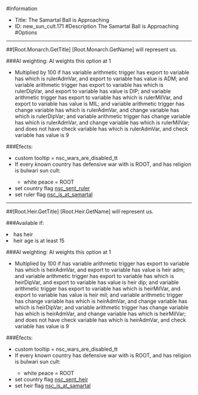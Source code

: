 #Information
 - Title: The Samartal Ball is Approaching
 - ID: new_sun_cult.171
#Description
The Samartal Ball is Approaching
#Options

___
##[Root.Monarch.GetTitle] [Root.Monarch.GetName] will represent us.

###AI weighting:
AI weights this option at 1
 - Multiplied by 100 if has variable arithmetic trigger has export to variable has which is rulerAdmVar, and export to variable has value is ADM; and variable arithmetic trigger has export to variable has which is rulerDipVar, and export to variable has value is DIP; and variable arithmetic trigger has export to variable has which is rulerMilVar, and export to variable has value is MIL; and variable arithmetic trigger has change variable has which is rulerAdmVar, and change variable has which is rulerDipVar; and variable arithmetic trigger has change variable has which is rulerAdmVar, and change variable has which is rulerMilVar; and does not have check variable has which is rulerAdmVar, and check variable has value is 9


###Efects:<ul><li>custom tooltip = nsc_wars_are_disabled_tt</li><li>If every known country has defensive war with is ROOT, and  has religion is bulwari sun cult:</li><ul><li>white peace = ROOT</li></ul><li>set country flag [nsc_sent_ruler](../flags/nsc_sent_ruler.md)</li><li>set ruler flag [nsc_is_at_samartal](../flags/nsc_is_at_samartal.md)</li></ul>

___
##[Root.Heir.GetTitle] [Root.Heir.GetName] will represent us.

###Available if:
<li>has heir</li><li>heir age is at least 15</li>

###AI weighting:
AI weights this option at 1
 - Multiplied by 100 if has variable arithmetic trigger has export to variable has which is heirAdmVar, and export to variable has value is heir adm; and variable arithmetic trigger has export to variable has which is heirDipVar, and export to variable has value is heir dip; and variable arithmetic trigger has export to variable has which is heirMilVar, and export to variable has value is heir mil; and variable arithmetic trigger has change variable has which is heirAdmVar, and change variable has which is heirDipVar; and variable arithmetic trigger has change variable has which is heirAdmVar, and change variable has which is heirMilVar; and does not have check variable has which is heirAdmVar, and check variable has value is 9


###Efects:<ul><li>custom tooltip = nsc_wars_are_disabled_tt</li><li>If every known country has defensive war with is ROOT, and  has religion is bulwari sun cult:</li><ul><li>white peace = ROOT</li></ul><li>set country flag [nsc_sent_heir](../flags/nsc_sent_heir.md)</li><li>set heir flag [nsc_is_at_samartal](../flags/nsc_is_at_samartal.md)</li></ul>
